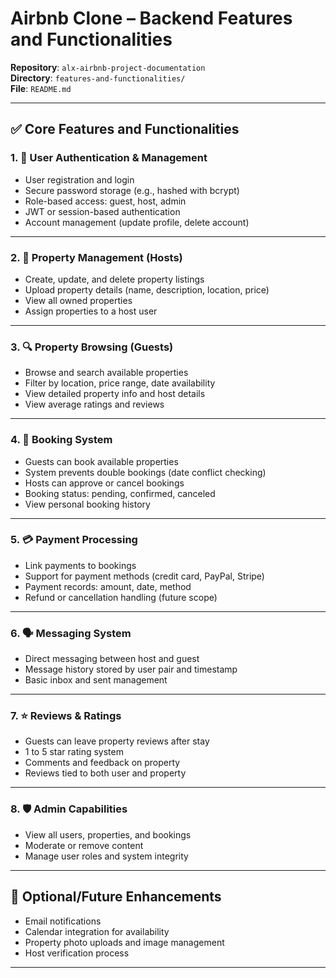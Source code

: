 # Airbnb Clone – Backend Features and Functionalities

**Repository**: `alx-airbnb-project-documentation`  
**Directory**: `features-and-functionalities/`  
**File**: `README.md`

---

## ✅ Core Features and Functionalities

### 1. 🔐 User Authentication & Management
- User registration and login
- Secure password storage (e.g., hashed with bcrypt)
- Role-based access: guest, host, admin
- JWT or session-based authentication
- Account management (update profile, delete account)

---

### 2. 🏡 Property Management (Hosts)
- Create, update, and delete property listings
- Upload property details (name, description, location, price)
- View all owned properties
- Assign properties to a host user

---

### 3. 🔍 Property Browsing (Guests)
- Browse and search available properties
- Filter by location, price range, date availability
- View detailed property info and host details
- View average ratings and reviews

---

### 4. 📅 Booking System
- Guests can book available properties
- System prevents double bookings (date conflict checking)
- Hosts can approve or cancel bookings
- Booking status: pending, confirmed, canceled
- View personal booking history

---

### 5. 💳 Payment Processing
- Link payments to bookings
- Support for payment methods (credit card, PayPal, Stripe)
- Payment records: amount, date, method
- Refund or cancellation handling (future scope)

---

### 6. 🗣️ Messaging System
- Direct messaging between host and guest
- Message history stored by user pair and timestamp
- Basic inbox and sent management

---

### 7. ⭐ Reviews & Ratings
- Guests can leave property reviews after stay
- 1 to 5 star rating system
- Comments and feedback on property
- Reviews tied to both user and property

---

### 8. 🛡️ Admin Capabilities
- View all users, properties, and bookings
- Moderate or remove content
- Manage user roles and system integrity

---

## 📌 Optional/Future Enhancements
- Email notifications
- Calendar integration for availability
- Property photo uploads and image management
- Host verification process

---

